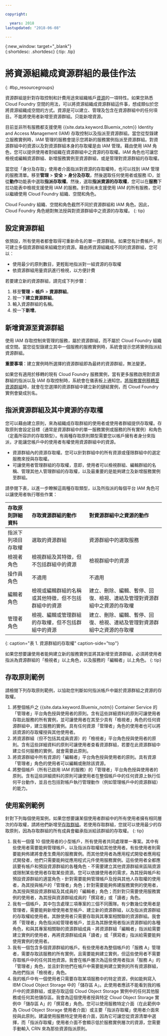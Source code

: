 ```yaml
---

copyright:

  years: 2018
lastupdated: "2018-06-08"

---
```


{:new_window: target="_blank"}  
{:shortdesc: .shortdesc}
{:tip: .tip}


# 將資源組織成資源群組的最佳作法
{: #bp_resourcegroups}

資源群組是針對存取控制和計費用途來組織帳戶[資源](/docs/resources/acct_resources.html#resource)的一項特性。如果您熟悉 Cloud Foundry 空間的用法，可以將資源組織成資源群組這件事，想成類似於您將資源組織成空間的方式。資源是可以建立、管理及包含在資源群組中的任何項目。不能將使用者新增至資源群組。只能新增資源。 

目前並非所有服務都支援使用 {{site.data.keyword.Bluemix_notm}} Identity and Access Management (IAM) 存取控制以及指派至資源群組。當您從型錄建立服務實例時，IAM 管理的服務會提示您將新的服務實例指派至資源群組。對資源群組中的資源以及對資源群組本身的存取權是由 IAM 管理。藉由使用 IAM 角色，您可以提供使用者對組織在資源群組中之資源的存取權。IAM 角色也可讓您檢視或編輯資源群組、新增服務實例至資源群組，或是管理對資源群組的存取權。

當您從「身分及存取」使用者介面指派對資源的存取權時，也可以找到 IAM 管理的服務清單。移至**管理** &gt; **安全** &gt; **身分及存取**，然後選取任何使用者或服務 ID，並從**動作**功能表中選取**指派存取權**。然後，選取**指派資源的存取權**，您可以在**服務**下拉功能表中檢視支援使用 IAM 的服務。針對尚未支援使用 IAM 的所有服務，您可以繼續使用 Cloud Foundry 組織、空間和角色。 

Cloud Foundry 組織、空間和角色截然不同於資源群組和 IAM 角色。因此，Cloud Foundry 角色絕對無法授與對資源群組中之資源的存取權。
{: tip}


## 設定資源群組

依預設，所有使用者都會取得可重新命名的單一資源群組。如果您有計費帳戶，則可建立多個資源群組來組織您的資源。藉由將資源組織成不同的資源群組，您可以：

* 使用最少的原則數目，更輕鬆地指派對一組資源的存取權 
* 依資源群組用量資訊進行檢視，以方便計費 

若要建立新的資源群組，請完成下列步驟：

1. 移至**管理** &gt; **帳戶** &gt; **資源群組**。
2. 按一下**建立資源群組**。
3. 輸入資源群組的名稱。
4. 按一下**新增**。


## 新增資源至資源群組

使用 IAM 存取控制來管理的服務，屬於資源群組，而不屬於 Cloud Foundry 組織或空間。當您從型錄建立其中一個服務的服務實例時，系統會提示您將實例指派給資源群組。 

**重要事項**：建立實例時所選擇的資源群組即為最終的資源群組，無法變更。

如果您有適用於移轉的現有 Cloud Foundry 服務實例，當有更多服務啟用對資源群組的指派以及 IAM 存取控制時，系統會在儀表板上通知您。[將服務實例移轉至資源群組](/docs/resources/instance_migration.html)時，就會在您選擇的資源群組中建立新的鏈結實例，而 Cloud Foundry 實例會變成別名。 


## 指派資源群組及其中資源的存取權

您可以藉由建立原則，來為組織成存取群組的使用者或使用者群組提供存取權。存取原則會設定目標（通常是資源群組中的單一服務實例或服務的所有實例）和角色（定義所容許的存取類型）。有兩種存取原則類型需要您以帳戶擁有者身分來指派，才能讓您帳戶中的使用者有權使用資源群組中的資源。

* 資源群組內的資源存取權。您可以針對群組中的所有資源或僅限群組中的選定服務來授與存取權。
* 可讓使用者管理群組的存取權，意即，使用者可以檢視群組、編輯群組的名稱、管理其他人管理群組的存取權，以及最重要的是能夠建立及新增服務實例至群組。

請參閱下表，以進一步瞭解這兩種存取類型，以及所指派的每個平台 IAM 角色可以讓使用者執行哪些作業：

|存取原則詳細資料| 存取資源群組的動作 | 對資源群組中之資源的動作 | 
|:-----------------|:--------------|:---------------|
|指派下列項目存取權|選取的資源群組|資源群組中的選取服務|
|檢視者角色| 檢視群組及其特徵，但不包括群組中的資源 | 檢視群組中的資源 | 
|操作員角色|不適用|不適用| 
|編輯者角色| 檢視或編輯群組的名稱或其他特徵，但不包括群組中的資源 | 建立、刪除、編輯、暫停、回復、檢視、連結及管理對資源群組中之資源的存取權 |
|管理者角色| 檢視、編輯或管理群組的存取權，但不包括群組中的資源 | 建立、刪除、編輯、暫停、回復、檢視、連結及管理對資源群組中之資源的存取權 | 
{: caption="表 1. 資源群組的存取權" caption-side="top"}

如果您想要讓使用者能夠建立新的服務實例並將其新增至資源群組，必須將使用者指派為資源群組的「檢視者」以上角色，以及服務的「編輯者」以上角色。
{: tip}


## 存取原則範例

請檢閱下列存取原則範例，以協助您判斷如何指派帳戶中屬於資源群組之資源的存取權。

1. 將整個帳戶之 {{site.data.keyword.Bluemix_notm}} Container Service 的「管理者」平台角色授與使用者的原則。含有這些詳細資料的原則可讓使用者存取此服務的所有實例，並可讓使用者在其至少具有「檢視者」角色的任何資源群組中，建立服務的實例。具有任何資源「管理者」角色的使用者也可以將該資源的存取權授與其他使用者。
2. 將資源群組（但不包括其成員資源）的「檢視者」平台角色授與使用者的原則。含有這些詳細資料的原則可讓使用者查看資源群組，若要在此資源群組中建立任何服務的實例，就會需要此原則。
3. 將資源群組中所有資源的「編輯者」平台角色授與使用者的原則。具有資源「管理者」角色的使用者可以編輯或刪除該資源。
4. 將整個帳戶（所有已啟用 IAM 的服務）的「管理者」平台角色授與使用者的原則。含有這些詳細資料的原則可讓使用者在整個帳戶中的任何資源上執行任何平台動作，並且也包括對帳戶執行管理動作（例如管理帳戶中的資源群組）的能力。

## 使用案例範例

針對下列每個使用案例，如果您想要讓某個使用者群組中的所有使用者擁有相同層次的存取權，請將他們新增至[存取群組](/docs/iam/groups.html#groups)。若使用存取群組，您就可以使用最少的存取原則，因為存取群組的所有成員會繼承指派給該群組的存取權。
{: tip}

1. 我有一個僅 10 個使用者的小型帳戶，所有使用者共同處理單一專案。其中有些使用者需要能夠管理帳戶，以及指派存取權給其他使用者。有些使用者則需要能夠佈建將會產生費用的服務實例。而其他使用者為應用程式開發者應用程式開發者，他們只需要能夠從應用程式元件使用服務實例。這些使用者全都應該要有帳戶和預設資源群組的各種角色 - 不需要建立其他資源群組來區隔資源或限制某些使用者存取某些資源。您可以依據使用者的需求，為其授與帳戶和預設資源群組的適當角色 - 針對需要能夠管理帳戶及授與其他人存取權的使用者，為其授與帳戶的「管理者」角色；針對需要能夠佈建服務實例的使用者，為其授與預設資源群組及其成員的「編輯者」角色；而針對只需要使用服務實例的使用者，為其授與資源群組成員的「撰寫者」或「讀者」角色。
2. 我有一個帳戶，其中包含處理三項專案的三個不同團隊。有少數幾位使用者是管理者，需要能夠新增使用者至帳戶、建立新的資源群組，以及指派資源群組的存取權給使用者。其餘使用者只需要存取與其專案相關聯的資源群組。我會將「管理者」角色指派給管理者帳戶，並且為其餘使用者指派資源群組的各種角色，和與其專案相關聯的資源群組成員 - 將資源群組「編輯者」指派給需要建立實例的使用者，再將資源群組成員「讀者」或「撰寫者」指派給需要能夠使用實例的使用者。
3. 我有一個包含多個資源群組的帳戶。有些使用者為整個帳戶的「服務 A」管理者，需要存取該服務的所有實例，且需要能夠建立實例，但這些使用者不需要存取帳戶中的任何其他資源。我會在帳戶層次為這些使用者指派「服務 A」的「管理者」角色，並且針對他們在帳戶中需要能夠建立實例的所有資源群組，為他們指派「檢視者」角色。
4. 我的帳戶中有一個使用者只需要存取某項服務中的特定資源，例如能夠寫入 IBM Cloud Object Storage 中的「儲存區 A」。此使用者應該不能看到我的帳戶中的資源群組，或是存取這個 Cloud Object Storage 實例中的任何其他服務或任何其他儲存區。我會為這個使用者授與特定 Cloud Object Storage 實例中「儲存區 A」的「撰寫者」角色。您可以使用服務特定介面（在此範例中為 Cloud Object Storage 使用者介面）或主要「指派存取權」使用者介面來授與此原則。建議使用服務特定使用者介面，因為它可讓您從資源清單中選擇，而「指派存取權」使用者介面不會顯示低於服務實例層次的資源，您需要手動輸入 CRN 來為那些資源指派原則。

